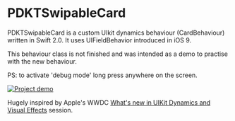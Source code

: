 # PDKTSwipableCard
PDKTSwipableCard is a custom UIkit dynamics behaviour (CardBehaviour) written in Swift 2.0. It uses UIFieldBehavior introduced in iOS 9.

This behaviour class is not finished and was intended as a demo to practise with the new behaviour.

PS: to activate 'debug mode' long press anywhere on the screen.

[![Project demo](http://img.youtube.com/vi/wdizWobMPsk/0.jpg)](http://www.youtube.com/watch?v=wdizWobMPsk)

Hugely inspired by Apple's WWDC [What's new in UIKit Dynamics and Visual Effects](https://developer.apple.com/videos/wwdc/2015/?id=229) session.
